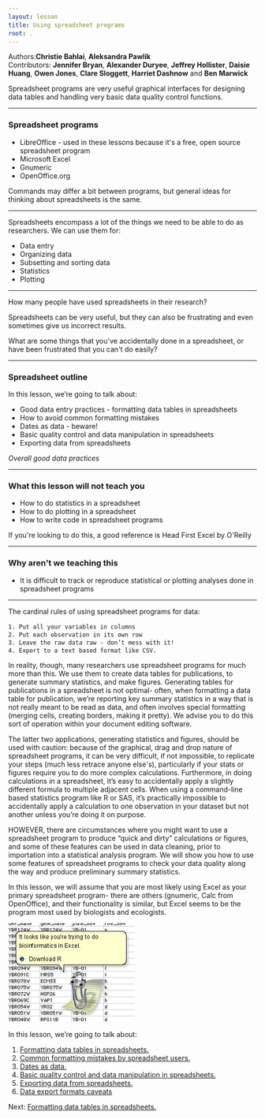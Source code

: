 ```yaml
---
layout: lesson
title: Using spreadsheet programs
root: .
---
```


Authors:**Christie Bahlai**, **Aleksandra Pawlik**<br>
Contributors: **Jennifer Bryan**, **Alexander Duryee**, **Jeffrey Hollister**, **Daisie Huang**, **Owen Jones**, **Clare Sloggett**, **Harriet Dashnow** and
**Ben Marwick**

Spreadsheet programs are very useful graphical interfaces for designing data tables and handling very basic data quality control functions. 

---

### Spreadsheet programs

- LibreOffice - used in these lessons because it's a free, open source
spreadsheet program
- Microsoft Excel
- Gnumeric
- OpenOffice.org

Commands may differ a bit between programs, but general ideas
for thinking about spreadsheets is the same.

---

Spreadsheets encompass a lot of the things we need
to be able to do as researchers. We can use them for:

- Data entry
- Organizing data
- Subsetting and sorting data
- Statistics
- Plotting

---

How many people have used spreadsheets in their research?

Spreadsheets can be very useful, but they can also be
frustrating and even sometimes give us incorrect results.

What are some things that you've accidentally done in
a spreadsheet, or have been frustrated that you can't do
easily?

---

### Spreadsheet outline

In this lesson, we’re going to talk about:

- Good data entry practices - formatting data tables in spreadsheets
- How to avoid common formatting mistakes
- Dates as data - beware!
- Basic quality control and data manipulation in spreadsheets
- Exporting data from spreadsheets

*Overall good data practices*

---

### What this lesson will not teach you

- How to do statistics in a spreadsheet
- How to do plotting in a spreadsheet
- How to write code in spreadsheet programs

If you're looking to do this, a good reference is
Head First Excel by O'Reilly

---

### Why aren't we teaching this

- It is difficult to track or reproduce statistical
or plotting analyses done in spreadsheet programs

---


The cardinal rules of using spreadsheet programs for data:

	1. Put all your variables in columns
	2. Put each observation in its own row
	3. Leave the raw data raw - don’t mess with it!
	4. Export to a text based format like CSV.

In reality, though, many researchers use spreadsheet programs for much more 
than this. We use them to create data tables for publications, to generate 
summary statistics, and make figures. 
Generating tables for publications in a spreadsheet is not optimal- often, 
when formatting a data table for publication, we’re reporting key summary 
statistics in a way that is not really meant to be read as data, and often 
involves special formatting (merging cells, creating borders, making it 
pretty). We advise you to do this sort of operation within your document 
editing software.

The latter two applications,  generating statistics and figures,  should 
be used with caution: because of the graphical, drag and drop nature of 
spreadsheet programs, it can be very difficult, if not impossible, to 
replicate your steps (much less retrace anyone else's), particularly if your 
stats or figures require you to do more complex calculations. Furthermore, 
in doing calculations in a spreadsheet, it’s easy to accidentally apply a 
slightly different formula to multiple adjacent cells. When using a 
command-line based statistics program like R or SAS, it’s practically 
impossible to accidentally apply a calculation to one observation in your 
dataset but not another unless you’re doing it on purpose. 

HOWEVER, there are circumstances where you might want to use a spreadsheet 
program to produce “quick and dirty” calculations or figures, and some of 
these features can be used in data cleaning, prior to importation into a 
statistical analysis program. We will show you how to use some features of 
spreadsheet programs to check your data quality along the way and produce 
preliminary summary statistics.

In this lesson, we will assume that you are most likely using Excel as your 
primary spreadsheet program- there are others (gnumeric, Calc from OpenOffice),
 and their functionality is similar, but Excel seems to be the program most 
used by biologists and ecologists.

![Helpful clippy - img by @tim_yates](fig/1_helpful_clippy.jpg)

In this lesson, we’re going to talk about:

1. [Formatting data tables in spreadsheets.](01-format-data.html)
2. [Common formatting mistakes by spreadsheet users.](02-common-mistakes.html)
3. [Dates as data.](03-dates-as-data.html)
4. [Basic quality control and data manipulation in spreadsheets.](04-quality-control.html)
5. [Exporting data from spreadsheets.](05-exporting-data.html)
6. [Data export formats caveats](06-data-formats-caveats.html)

Next: [Formatting data tables in spreadsheets.](01-format-data.html)
